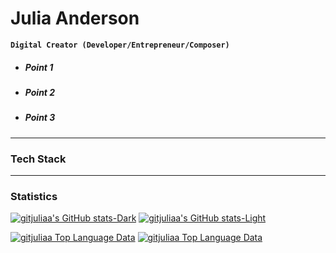 # Julia Anderson
**`Digital Creator (Developer/Entrepreneur/Composer)`**



- ##### Point 1
- ##### Point 2
- ##### Point 3

---
### Tech Stack 


---
### Statistics
[![gitjuliaa's GitHub stats-Dark](https://github-readme-stats.vercel.app/api?username=gitjuliaa\&show_icons=true\&rank_icon=percentile\&theme=dark#gh-dark-mode-only)](https://github.com/gitjuliaa/github-readme-stats#gh-dark-mode-only)
[![gitjuliaa's GitHub stats-Light](https://github-readme-stats.vercel.app/api?username=gitjuliaa\&show_icons=true\&rank_icon=percentile\&theme=default#gh-light-mode-only)](https://github.com/gitjuliaa/github-readme-stats#gh-light-mode-only)

[![gitjuliaa Top Language Data](https://github-readme-stats.vercel.app/api/top-langs/?username=gitjuliaa\&layout=compact\&theme=dark#gh-dark-mode-only)](https://github.com/gitjuliaa/github-readme-stats#gh-dark-mode-only)
[![gitjuliaa Top Language Data](https://github-readme-stats.vercel.app/api/top-langs/?username=gitjuliaa\&layout=compact\&theme=default#gh-light-mode-only)](https://github.com/gitjuliaa/github-readme-stats#gh-light-mode-only)

